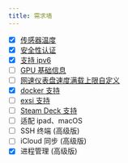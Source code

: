 ```yaml
---
title: 需求墙
---
```


- [x] [传感器温度](https://github.com/ZingerLittleBee/server_bee-backend/issues/29)
- [x] [安全性认证](https://github.com/ZingerLittleBee/server_bee-backend/issues/32)
- [x] [支持 ipv6](https://github.com/ZingerLittleBee/server_bee-backend/issues/18)
- [ ] [GPU 基础信息](https://github.com/ZingerLittleBee/server_bee-backend/issues/16)
- [ ] [网速仪表盘速度满载上限自定义](https://github.com/ZingerLittleBee/server_bee-backend/issues/27)
- [x] [docker 支持](https://github.com/ZingerLittleBee/server_bee-backend/issues/37)
- [ ] [exsi 支持](https://github.com/ZingerLittleBee/server_bee-backend/issues/25)
- [ ] [Steam Deck 支持](hhttps://github.com/ZingerLittleBee/server_bee-backend/issues/24)
- [ ] 适配 ipad、macOS
- [ ] SSH 终端 (高级版)
- [ ] iCloud 同步 (高级版)
- [x] 进程管理 (高级版)
